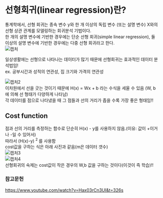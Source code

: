 선형회귀(linear regression)란?
================================
통계학에서, 선형 회귀는 종속 변수 y와 한 개 이상의 독립 변수 (또는 설명 변수) X와의 선형 상관 관계를 모델링하는 회귀분석 기법이다.         
한 개의 설명 변수에 기반한 경우에는 단순 선형 회귀(simple linear regression), 둘 이상의 설명 변수에 기반한 경우에는 다중 선형 회귀라고 한다.              
![캡처](https://user-images.githubusercontent.com/81175672/147562801-22bc2ecf-1267-485c-99ab-920c12fd31af.JPG)                    

일상생활에는 선형으로 나타나는 데이터가 많기 때문에 선형회귀는 효과적인 데이터 분석법임!            
ex. 공부시간과 성적의 연관성, 집 크기와 가격의 연관성                   

![캡처2](https://user-images.githubusercontent.com/81175672/147563204-30f7b104-82d4-450e-96da-fabe62fa08b2.JPG)            
이차원에서 선을 긋는 것이기 때문에 H(x) = Wx + b 라는 수식을 세울 수 있음 (W, b에 의해 선 형태가 다양하게 나타남)                       
각 데이터를 점으로 나타냈을 때 그 점들과 선의 거리가 좁을 수록 가장 좋은 형태임!!           

Cost function
--------------------------
점과 선의 거리를 측정하는 함수로 단순히 H(x) - y를 사용하지 않음.(이유: 값이 +이거나 -일 수 있어서)              
따라서 (H(x)-y) <sup> 2 </sup>를 사용함                
cost값을 구하는 식은 아래 사진과 같음(m은 데이터 갯수)                
![캡처3](https://user-images.githubusercontent.com/81175672/147564378-9b4c9294-fe40-4118-8154-cd3c124e42a6.JPG)                   
![캡처4](https://user-images.githubusercontent.com/81175672/147564617-9d378b9d-c044-460c-95b5-861c42e3a36d.JPG)                 
선형회귀의 숙제는 cost값이 작은 경우의 W,b 값을 구하는 것이다(이것이 즉 학습)!!

### 참고문헌
https://www.youtube.com/watch?v=Hax03rCn3UI&t=326s
